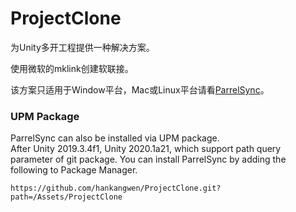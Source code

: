 # ProjectClone
为Unity多开工程提供一种解决方案。  

使用微软的mklink创建软联接。  

该方案只适用于Window平台，Mac或Linux平台请看[ParrelSync](https://github.com/hankangwen/ParrelSync)。

### UPM Package
ParrelSync can also be installed via UPM package.  
After Unity 2019.3.4f1, Unity 2020.1a21, which support path query parameter of git package. You can install ParrelSync by adding the following to Package Manager.

```
https://github.com/hankangwen/ProjectClone.git?path=/Assets/ProjectClone
```  


